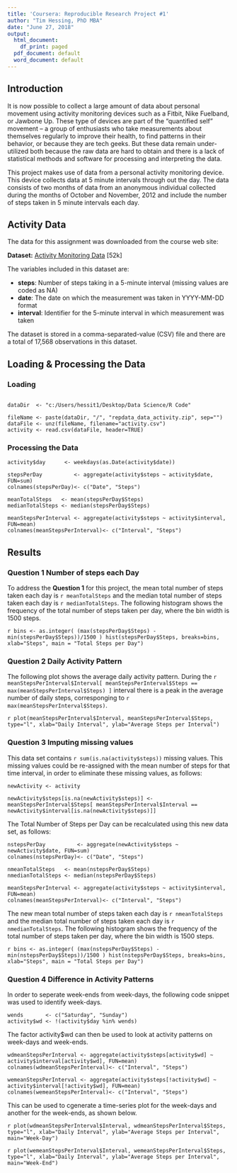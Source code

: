 ```yaml
---
title: 'Coursera: Reproducible Research Project #1'
author: "Tim Hessing, PhD MBA"
date: "June 27, 2018"
output:
  html_document:
    df_print: paged
  pdf_document: default
  word_document: default
---
```


## Introduction
It is now possible to collect a large amount of data about personal movement using activity monitoring devices such as a Fitbit, Nike Fuelband, or Jawbone Up. These type of devices are part of the “quantified self” movement – a group of enthusiasts who take measurements about themselves regularly to improve their health, to find patterns in their behavior, or because they are tech geeks. But these data remain under-utilized both because the raw data are hard to obtain and there is a lack of statistical methods and software for processing and interpreting the data.

This project makes use of data from a personal activity monitoring device. This device collects data at 5 minute intervals through out the day. The data consists of two months of data from an anonymous individual collected during the months of October and November, 2012 and include the number of steps taken in 5 minute intervals each day.

## Activity Data
The data for this assignment was downloaded from the course web site:

**Dataset:**  [Activity Monitoring Data](https://d396qusza40orc.cloudfront.net/repdata%2Fdata%2Factivity.zip) [52k]

The variables included in this dataset are:

   * **steps**: Number of steps taking in a 5-minute interval (missing values are coded as NA)  
   * **date**: The date on which the measurement was taken in YYYY-MM-DD format  
   * **interval**: Identifier for the 5-minute interval in which measurement was taken  

The dataset is stored in a comma-separated-value (CSV) file and there are a total of 17,568 observations in this dataset.

## Loading & Processing the Data

### Loading

```{r echo=FALSE}

dataDir  <- "c:/Users/hessit1/Desktop/Data Science/R Code"

```

```{r}
fileName <- paste(dataDir, "/", "repdata_data_activity.zip", sep="")
dataFile <- unz(fileName, filename="activity.csv")
activity <- read.csv(dataFile, header=TRUE)
```

### Processing the Data

```{r}
activity$day      <- weekdays(as.Date(activity$date))
```

```{r}
stepsPerDay          <- aggregate(activity$steps ~ activity$date, FUN=sum)
colnames(stepsPerDay)<- c("Date", "Steps")

meanTotalSteps   <- mean(stepsPerDay$Steps)
medianTotalSteps <- median(stepsPerDay$Steps)

meanStepsPerInterval <- aggregate(activity$steps ~ activity$interval, FUN=mean)
colnames(meanStepsPerInterval)<- c("Interval", "Steps")

```

## Results

### Question 1 Number of steps each Day
To address the **Question 1** for this project, the mean total number of steps taken each day is `r meanTotalSteps` and the median total number of steps taken each day is `r medianTotalSteps`. The following histogram shows the frequency of the total number of steps taken per day, where the bin width is 1500 steps. 

`r
bins <- as.integer( (max(stepsPerDay$Steps) - min(stepsPerDay$Steps))/1500 )
hist(stepsPerDay$Steps, breaks=bins, xlab="Steps", main = "Total Steps per Day")
`

### Question 2 Daily Activity Pattern
The following plot shows the average daily activity pattern. During the `r meanStepsPerInterval$Interval[ meanStepsPerInterval$Steps == max(meanStepsPerInterval$Steps) ]` interval there is a peak in the average number of daily steps, corresponging to `r max(meanStepsPerInterval$Steps)`.

`r
plot(meanStepsPerInterval$Interval, meanStepsPerInterval$Steps, type="l", xlab="Daily Interval", ylab="Average Steps per Interval")
`

### Question 3 Imputing missing values
This data set contains `r sum(is.na(activity$steps))` missing values. This missing values could be re-assigned with the mean number of steps for that time interval, in order to eliminate these missing values, as follows:

```{r}
newActivity <- activity

newActivity$steps[is.na(newActivity$steps)] <- meanStepsPerInterval$Steps[ meanStepsPerInterval$Interval == newActivity$interval[is.na(newActivity$steps)]]

```
The Total Number of Steps per Day can be recalculated using this new data set, as follows:

```{r}
nstepsPerDay          <- aggregate(newActivity$steps ~ newActivity$date, FUN=sum)
colnames(nstepsPerDay)<- c("Date", "Steps")

nmeanTotalSteps   <- mean(nstepsPerDay$Steps)
nmedianTotalSteps <- median(nstepsPerDay$Steps)

meanStepsPerInterval <- aggregate(activity$steps ~ activity$interval, FUN=mean)
colnames(meanStepsPerInterval)<- c("Interval", "Steps")
```

The new mean total number of steps taken each day is `r nmeanTotalSteps` and the median total number of steps taken each day is `r nmedianTotalSteps`. The following histogram shows the frequency of the total number of steps taken per day, where the bin width is 1500 steps. 

`r
bins <- as.integer( (max(nstepsPerDay$Steps) - min(nstepsPerDay$Steps))/1500 )
hist(nstepsPerDay$Steps, breaks=bins, xlab="Steps", main = "Total Steps per Day")
`

### Question 4 Difference in Activity Patterns
In order to seperate week-ends from week-days, the following code snippet was used to identify week-days.
```{r}
wends       <- c("Saturday", "Sunday")
activity$wd <- !(activity$day %in% wends)
```
The factor activity$wd can then be used to look at activity patterns on week-days and week-ends.

```{r}
wdmeanStepsPerInterval <- aggregate(activity$steps[activity$wd] ~ activity$interval[activity$wd], FUN=mean)
colnames(wdmeanStepsPerInterval)<- c("Interval", "Steps")

wemeanStepsPerInterval <- aggregate(activity$steps[!activity$wd] ~ activity$interval[!activity$wd], FUN=mean)
colnames(wemeanStepsPerInterval)<- c("Interval", "Steps")
```

This can be used to cgenerate a time-series plot for the week-days and another for the week-ends, as shown below.

`r
plot(wdmeanStepsPerInterval$Interval, wdmeanStepsPerInterval$Steps, type="l", xlab="Daily Interval", ylab="Average Steps per Interval", main="Week-Day")
`

`r
plot(wemeanStepsPerInterval$Interval, wemeanStepsPerInterval$Steps, type="l", xlab="Daily Interval", ylab="Average Steps per Interval", main="Week-End")
`
